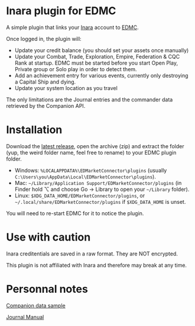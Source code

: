 # Inara plugin for EDMC
A simple plugin that links your [Inara](http://inara.cz) account to [EDMC](https://github.com/Marginal/EDMarketConnector).

Once logged in, the plugin will:
* Update your credit balance (you should set your assets once manually)
* Update your Combat, Trade, Exploration, Empire, Federation & CQC Rank at startup. EDMC must be started before you start Open Play, Private group or Solo play in order to detect them.
* Add an achievement entry for various events, currently only destroying a Capital Ship and dying.
* Update your system location as you travel

The only limitations are the Journal entries and the commander data retrieved by the Companion API.

# Installation
Download the [latest release](https://gitlab.com/mrsheepsheep/EDMC-Inara/repository/archive.zip?ref=master), open the archive (zip) and extract the folder (yup, the weird folder name, feel free to rename) to your EDMC plugin folder.

* Windows: `%LOCALAPPDATA%\EDMarketConnector\plugins` (usually `C:\Users\you\AppData\Local\EDMarketConnector\plugins`).
* Mac: `~/Library/Application Support/EDMarketConnector/plugins` (in Finder hold ⌥ and choose Go &rarr; Library to open your `~/Library` folder).
* Linux: `$XDG_DATA_HOME/EDMarketConnector/plugins`, or `~/.local/share/EDMarketConnector/plugins` if `$XDG_DATA_HOME` is unset.

You will need to re-start EDMC for it to notice the plugin.

# Use with caution
Inara creditentials are saved in a raw format. They are NOT encrypted.

This plugin is not affiliated with Inara and therefore may break at any time.

# Personnal notes
[Companion data sample](http://www.jsoneditoronline.org/?id=c4be6a3d246713af75207a877c6c3f4e)

[Journal Manual](http://hosting.zaonce.net/community/journal/v11/Journal_Manual_v11.pdf)